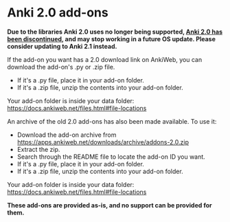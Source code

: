 # Anki 2.0 add-ons

**Due to the libraries Anki 2.0 uses no longer being supported, [Anki 2.0 has been discontinued](https://anki.tenderapp.com/kb/anki-ecosystem/anki-20-support-has-ended), and may stop working in a future OS update. Please consider updating to Anki 2.1 instead.**

If the add-on you want has a 2.0 download link on AnkiWeb, you can download the add-on's .py or .zip file.

- If it's a .py file, place it in your add-on folder.
- If it's a .zip file, unzip the contents into your add-on folder.

Your add-on folder is inside your data folder: <https://docs.ankiweb.net/files.html#file-locations>

An archive of the old 2.0 add-ons has also been made available. To use it:

- Download the add-on archive from <https://apps.ankiweb.net/downloads/archive/addons-2.0.zip>
- Extract the zip.
- Search through the README file to locate the add-on ID you want.
- If it's a .py file, place it in your add-on folder.
- If it's a .zip file, unzip the contents into your add-on folder.

Your add-on folder is inside your data folder: <https://docs.ankiweb.net/files.html#file-locations>

**These add-ons are provided as-is, and no support can be provided for them.**